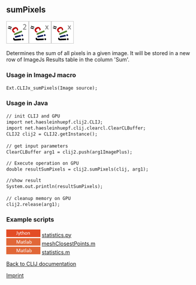 ## sumPixels
![Image](images/mini_clij2_logo.png)![Image](images/mini_clijx_logo.png)![Image](images/mini_clijx_logo.png)

Determines the sum of all pixels in a given image. It will be stored in a new row of ImageJs
Results table in the column 'Sum'.

### Usage in ImageJ macro
```
Ext.CLIJx_sumPixels(Image source);
```


### Usage in Java
```
// init CLIJ and GPU
import net.haesleinhuepf.clij2.CLIJ;
import net.haesleinhuepf.clij.clearcl.ClearCLBuffer;
CLIJ2 clij2 = CLIJ2.getInstance();

// get input parameters
ClearCLBuffer arg1 = clij2.push(arg1ImagePlus);
```

```
// Execute operation on GPU
double resultSumPixels = clij2.sumPixels(clij, arg1);
```

```
//show result
System.out.println(resultSumPixels);

// cleanup memory on GPU
clij2.release(arg1);
```




### Example scripts
<a href="https://github.com/clij/clij-docs/blob/master/src/main/jython/"><img src="images/language_jython.png" height="20"/></a> [statistics.py](https://github.com/clij/clij-docs/blob/master/src/main/jython/statistics.py)  
<a href="https://github.com/clij/clatlab/blob/master/src/main/matlab/"><img src="images/language_matlab.png" height="20"/></a> [meshClosestPoints.m](https://github.com/clij/clatlab/blob/master/src/main/matlab/meshClosestPoints.m)  
<a href="https://github.com/clij/clatlab/blob/master/src/main/matlab/"><img src="images/language_matlab.png" height="20"/></a> [statistics.m](https://github.com/clij/clatlab/blob/master/src/main/matlab/statistics.m)  


[Back to CLIJ documentation](https://clij.github.io/)

[Imprint](https://clij.github.io/imprint)
